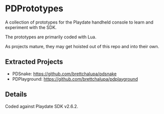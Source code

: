 # PDPrototypes

A collection of prototypes for the Playdate handheld console to learn and
experiment with the SDK.

The prototypes are primarily coded with Lua.

As projects mature, they may get hoisted out of this repo and into their own.

## Extracted Projects

- PDSnake: https://github.com/brettchalupa/pdsnake
- PDPlayground: https://github.com/brettchalupa/pdplayground

## Details

Coded against Playdate SDK v2.6.2.
